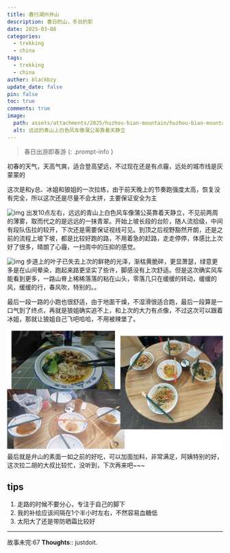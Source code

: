 ```yaml
---
title: 春行湖州弁山
description: 春日的山，冬日的影
date: 2025-03-08
categories:
  - trekking
  - china
tags:
  - trekking
  - china
auther: blackbzy
update_date: false
pin: false
toc: true
comments: true
image:
  path: assets/attachments/2025/huzhou-bian-mountain/huzhou-bian-mountain10.jpg
  alt: 远远的青山上白色风车像蒲公英靠着天静立
---
```


> 春日出游即春游
{: .prompt-info }

初春的天气，天高气爽，适合登高望远，不过现在还是有点霾，远处的城市线是灰蒙蒙的

这次是和y总、冰姐和狼姐的一次拉练，由于前天晚上的节奏跑强度太高，恢复没有完全，所以这次还是尽量不会太拼，主要保证安全为主

![img](assets/attachments/2025/huzhou-bian-mountain/huzhou-bian-mountain08.jpg)
出发10点左右，远远的青山上白色风车像蒲公英靠着天静立，不见前两周的薄雾，取而代之的是远远的一抹青翠。开始上坡长段的台阶，随人流拾级，中间有段队伍拉的较开，下次还是需要保证视线可见。到顶之后视野豁然开朗，还是之前的流程上坡下坡，都是比较好跑的路，不用着急的赶路，走走停停，体感比上次好了很多，晴朗了心霾，一扫周中的压抑的感觉。

![img](assets/attachments/2025/huzhou-bian-mountain/huzhou-bian-mountain07.jpg)
步道上的叶子已失去上次的鲜艳的光泽，渐枯黄脆碎，更显萧瑟，绿意更多是在山间晕染，跑起来路更坚实了些许，脚感没有上次舒适。但是这次确实风车能看到更多，一路山脊上稀稀落落的粘在山头，零落几只在缓缓的转动，缓缓的风，缓缓的行，春风吹，特别的。。

最后一段一路的小跑也很舒适，由于地面干燥，不湿滑很适合跑，最后一段算是一口气到了终点，再就是狼姐确实追不上，和上次的大力有点像，不过这次可以跟着冰姐，那就让狼姐自己飞吧哈哈，不用被辣堡了。

![img](assets/attachments/2025/huzhou-bian-mountain/huzhou-bian-mountain06.jpg)
最后就是弁山的素面一如之前的好吃，可以加面加料，非常满足，阿姨特别的好，这次拉二胡的大叔比较忙，没听到，下次再来吧~~~

## tips
1. 走路的时候不要分心，专注于自己的脚下
2. 我的补给应该间隔在1个半小时左右，不然容易血糖低
3. 太阳大了还是带防晒霜比较好

---
故事未完:67
**Thoughts**:: justdoit.
